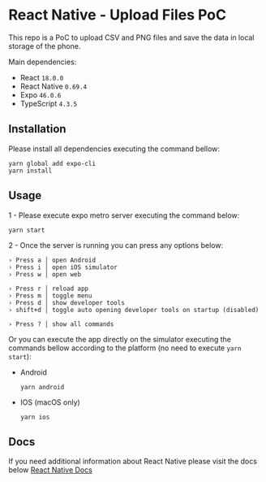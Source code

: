 # React Native - Upload Files PoC

This repo is a PoC to upload CSV and PNG files and save the data in local storage of the phone.

Main dependencies:

- React `18.0.0`
- React Native `0.69.4`
- Expo `46.0.6`
- TypeScript `4.3.5`

## Installation

Please install all dependencies executing the command bellow:

```
yarn global add expo-cli
yarn install
```

## Usage

1 - Please execute expo metro server executing the command below:

```
yarn start
```

2 - Once the server is running you can press any options below:

```
› Press a │ open Android
› Press i │ open iOS simulator
› Press w │ open web

› Press r │ reload app
› Press m │ toggle menu
› Press d │ show developer tools
› shift+d │ toggle auto opening developer tools on startup (disabled)

› Press ? │ show all commands
```

Or you can execute the app directly on the simulator executing the commands bellow according to the platform (no need to execute `yarn start`):

- Android
  ```
  yarn android
  ```
- IOS (macOS only)
  ```
  yarn ios
  ```

## Docs

If you need additional information about React Native please visit the docs below [React Native Docs](https://reactnative.dev/docs/getting-started)
